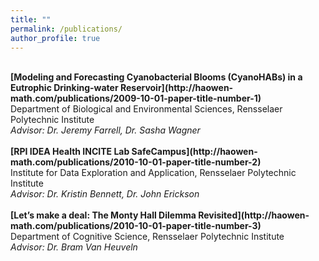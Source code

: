 ```yaml
---
title: ""
permalink: /publications/
author_profile: true
---
```

<br>
<b>[Modeling and Forecasting Cyanobacterial Blooms (CyanoHABs) in a Eutrophic Drinking-water Reservoir](http://haowen-math.com/publications/2009-10-01-paper-title-number-1)</b> <br>
Department of Biological and Environmental Sciences, Rensselaer Polytechnic Institute
<br>
<i>Advisor: Dr. Jeremy Farrell, Dr. Sasha Wagner</i>
<br>

<br>
<b>[RPI IDEA Health INCITE Lab SafeCampus](http://haowen-math.com/publications/2010-10-01-paper-title-number-2)</b> <br>
Institute for Data Exploration and Application, Rensselaer Polytechnic Institute
<br>
<i>Advisor: Dr. Kristin Bennett, Dr. John Erickson</i>
<br>

<br>
<b>[Let’s make a deal: The Monty Hall Dilemma Revisited](http://haowen-math.com/publications/2010-10-01-paper-title-number-3)</b> <br>
Department of Cognitive Science, Rensselaer Polytechnic Institute
<br>
<i>Advisor: Dr. Bram Van Heuveln</i>
<br>
